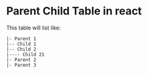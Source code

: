 # Parent Child Table in react

This table will list like:
```
|- Parent 1
|-- Child 1
|-- Child 2
|---- Child 21
|- Parent 2
|- Parent 3
```